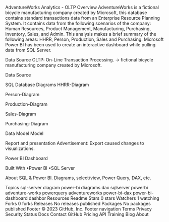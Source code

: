 AdventureWorks Analytics - OLTP
Overview
AdventureWorks is a fictional bicycle manufacturing company created by Microsoft, this database contains standard transactions data from an Enterprise Resource Planning System. It contains data from the following scenarios of the company: Human Resources, Product Management, Manufacturing, Purchasing, Inventory, Sales, and Admin. This analysis makes a brief summary of the following areas: HHRR, Person, Production, Sales and Purchasing. Microsoft Power BI has been used to create an interactive dashboard while pulling data from SQL Server.

Data Source
OLTP: On-Line Transaction Processing. -> fictional bicycle manufacturing company created by Microsoft.

Data Source

SQL Database Diagrams
HHRR-Diagram

Person-Diagram

Production-Diagram

Sales-Diagram

Purchasing-Diagram

Data Model
Model

Report and presentation
Advertisement: Export caused changes to visualizations.

Power BI Dashboard

Built With
•Power BI •SQL Server

About
SQL & Power BI. Diagrams, select/view, Power Query, DAX, etc.

Topics
sql-server diagram power-bi diagrams dax sqlserver powerbi adventure-works powerquery adventureworks power-bi-dax power-bi-dashboard dashbor
Resources
 Readme
Stars
 0 stars
Watchers
 1 watching
Forks
 0 forks
Releases
No releases published
Packages
No packages published
Footer
© 2023 GitHub, Inc.
Footer navigation
Terms
Privacy
Security
Status
Docs
Contact GitHub
Pricing
API
Training
Blog
About
